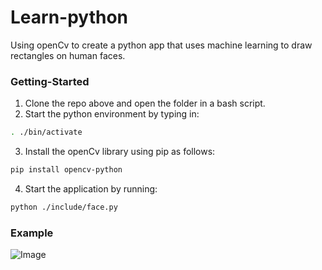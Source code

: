 # Learn-python
Using openCv to create a python app that uses machine learning to draw rectangles on human faces.  

### Getting-Started
1. Clone the repo above and open the folder in a bash script.  
2. Start the python environment by typing in: 
```bash
. ./bin/activate
```
3. Install the openCv library using pip as follows:
```bash
pip install opencv-python
```
4. Start the application by running: 
```bash
python ./include/face.py
```

### Example
 ![Image](https://github.com/Mugambi-Ian/learn-python/blob/master/_media/ai.png)
